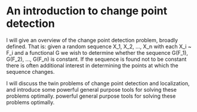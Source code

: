 # An introduction to change point detection

I will give an overview of the change point detection problem, broadly defined. That is: given a random sequence X_1, X_2, ..., X_n with each X_i ~ F_i and a functional G we wish to determine whether the sequence G(F_1), G(F_2), ..., G(F_n) is constant. If the sequence is found not to be constant there is often additional interest in determining the points at which the sequence changes. 

I will discuss the twin problems of change point detection and localization, and introduce some powerful general purpose tools for solving these problems optimally. powerful general purpose tools for solving these problems optimally. 